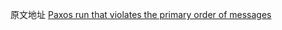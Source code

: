 原文地址 [Paxos run that violates the primary order of messages](https://cwiki.apache.org/confluence/display/ZOOKEEPER/PaxosRun)